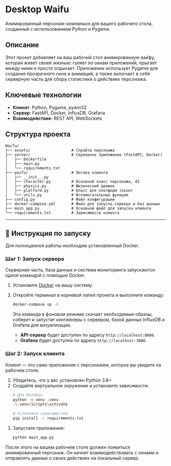 # Desktop Waifu

Анимированный персонаж-компаньон для вашего рабочего стола, созданный с использованием Python и Pygame.

## Описание

Этот проект добавляет на ваш рабочий стол анимированную вайфу, которая живет своей жизнью: гуляет по окнам приложений, прыгает между ними и просто отдыхает. Приложение использует Pygame для создания прозрачного окна и анимаций, а также включает в себя серверную часть для сбора статистики о действиях персонажа.

## Ключевые технологии

*   **Клиент**: Python, Pygame, pywin32
*   **Сервер**: FastAPI, Docker, InfluxDB, Grafana
*   **Взаимодействие**: REST API, WebSockets

## Структура проекта

```
Waifu/
├── assets/                  # Спрайты персонажа
├── server/                  # Серверное приложение (FastAPI, Docker)
│   ├── Dockerfile
│   ├── main.py
│   └── requirements.txt
├── waifu/                   # Логика клиента
│   ├── __init__.py
│   ├── character.py         # Основной класс персонажа, AI
│   ├── physics.py           # Физический движок
│   ├── platform.py          # Класс для платформ (окон)
│   └── utils.py             # Вспомогательные функции
├── config.py                # Файл конфигурации
├── docker-compose.yml       # Файл для запуска сервера и баз данных
├── main_app.py              # Основной файл для запуска клиента
└── requirements.txt         # Зависимости клиента
```

---

## 🚀 Инструкция по запуску

Для полноценной работы необходим установленный Docker.

### Шаг 1: Запуск сервера

Серверная часть, база данных и система мониторинга запускаются одной командой с помощью Docker.

1.  Установите [Docker](https://www.docker.com/products/docker-desktop/) на вашу систему.
2.  Откройте терминал в корневой папке проекта и выполните команду:

    ```bash
    docker-compose up -d
    ```
    Эта команда в фоновом режиме скачает необходимые образы, соберет и запустит контейнеры с сервером, базой данных InfluxDB и Grafana для визуализации.

    *   **API-сервер** будет доступен по адресу `http://localhost:8000`.
    *   **Grafana** будет доступна по адресу `http://localhost:3000`.

### Шаг 2: Запуск клиента

Клиент — это само приложение с персонажем, которое вы увидите на рабочем столе.

1.  Убедитесь, что у вас установлен Python 3.8+
2.  Создайте виртуальное окружение и установите зависимости:
    ```bash
    # Для Windows
    python -m venv .venv
    .\.venv\Scripts\activate
    
    # Установка зависимостей
    pip install -r requirements.txt
    ```
3.  Запустите приложение:
    ```bash
    python main_app.py
    ```
После этого на вашем рабочем столе должен появиться анимированный персонаж. Он начнет взаимодействовать с окнами и отправлять данные о своих действиях на локальный сервер.

